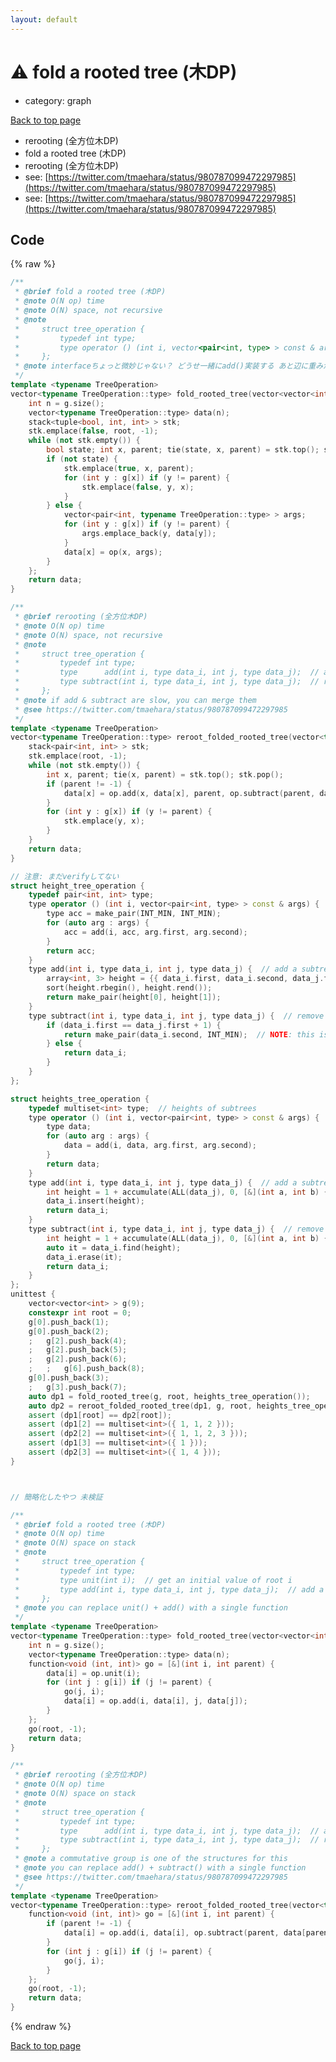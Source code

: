 ```yaml
---
layout: default
---
```


<!-- mathjax config similar to math.stackexchange -->
<script type="text/javascript" async
  src="https://cdnjs.cloudflare.com/ajax/libs/mathjax/2.7.5/MathJax.js?config=TeX-MML-AM_CHTML">
</script>
<script type="text/x-mathjax-config">
  MathJax.Hub.Config({
    TeX: { equationNumbers: { autoNumber: "AMS" }},
    tex2jax: {
      inlineMath: [ ['$','$'] ],
      processEscapes: true
    },
    "HTML-CSS": { matchFontHeight: false },
    displayAlign: "left",
    displayIndent: "2em"
  });
</script>

<script type="text/javascript" src="https://cdnjs.cloudflare.com/ajax/libs/jquery/3.4.1/jquery.min.js"></script>
<script src="https://cdn.jsdelivr.net/npm/jquery-balloon-js@1.1.2/jquery.balloon.min.js" integrity="sha256-ZEYs9VrgAeNuPvs15E39OsyOJaIkXEEt10fzxJ20+2I=" crossorigin="anonymous"></script>
<script type="text/javascript" src="../../assets/js/copy-button.js"></script>
<link rel="stylesheet" href="../../assets/css/copy-button.css" />


# :warning: fold a rooted tree (木DP)
* category: graph


[Back to top page](../../index.html)

* rerooting (全方位木DP)
* fold a rooted tree (木DP)
* rerooting (全方位木DP)
* see: [https://twitter.com/tmaehara/status/980787099472297985](https://twitter.com/tmaehara/status/980787099472297985)
* see: [https://twitter.com/tmaehara/status/980787099472297985](https://twitter.com/tmaehara/status/980787099472297985)


## Code
{% raw %}
```cpp
/**
 * @brief fold a rooted tree (木DP)
 * @note O(N op) time
 * @note O(N) space, not recursive
 * @note
 *     struct tree_operation {
 *         typedef int type;
 *         type operator () (int i, vector<pair<int, type> > const & args);
 *     };
 * @note interfaceちょっと微妙じゃない？ どうせ一緒にadd()実装する あと辺に重みがあると修正がつらい
 */
template <typename TreeOperation>
vector<typename TreeOperation::type> fold_rooted_tree(vector<vector<int> > const & g, int root, TreeOperation op = TreeOperation()) {
    int n = g.size();
    vector<typename TreeOperation::type> data(n);
    stack<tuple<bool, int, int> > stk;
    stk.emplace(false, root, -1);
    while (not stk.empty()) {
        bool state; int x, parent; tie(state, x, parent) = stk.top(); stk.pop();
        if (not state) {
            stk.emplace(true, x, parent);
            for (int y : g[x]) if (y != parent) {
                stk.emplace(false, y, x);
            }
        } else {
            vector<pair<int, typename TreeOperation::type> > args;
            for (int y : g[x]) if (y != parent) {
                args.emplace_back(y, data[y]);
            }
            data[x] = op(x, args);
        }
    };
    return data;
}

/**
 * @brief rerooting (全方位木DP)
 * @note O(N op) time
 * @note O(N) space, not recursive
 * @note
 *     struct tree_operation {
 *         typedef int type;
 *         type      add(int i, type data_i, int j, type data_j);  // add    a subtree j to   the root i
 *         type subtract(int i, type data_i, int j, type data_j);  // remove a subtree j from the root i
 *     };
 * @note if add & subtract are slow, you can merge them
 * @see https://twitter.com/tmaehara/status/980787099472297985
 */
template <typename TreeOperation>
vector<typename TreeOperation::type> reroot_folded_rooted_tree(vector<typename TreeOperation::type> data, vector<vector<int> > const & g, int root, TreeOperation op = TreeOperation()) {
    stack<pair<int, int> > stk;
    stk.emplace(root, -1);
    while (not stk.empty()) {
        int x, parent; tie(x, parent) = stk.top(); stk.pop();
        if (parent != -1) {
            data[x] = op.add(x, data[x], parent, op.subtract(parent, data[parent], x, data[x]));
        }
        for (int y : g[x]) if (y != parent) {
            stk.emplace(y, x);
        }
    }
    return data;
}

// 注意: まだverifyしてない
struct height_tree_operation {
    typedef pair<int, int> type;
    type operator () (int i, vector<pair<int, type> > const & args) {
        type acc = make_pair(INT_MIN, INT_MIN);
        for (auto arg : args) {
            acc = add(i, acc, arg.first, arg.second);
        }
        return acc;
    }
    type add(int i, type data_i, int j, type data_j) {  // add a subtree j to the root i
        array<int, 3> height = {{ data_i.first, data_i.second, data_j.first + 1 }};  // NOTE: the length is corrent
        sort(height.rbegin(), height.rend());
        return make_pair(height[0], height[1]);
    }
    type subtract(int i, type data_i, int j, type data_j) {  // remove a subtree j from the root i
        if (data_i.first == data_j.first + 1) {
            return make_pair(data_i.second, INT_MIN);  // NOTE: this is correct
        } else {
            return data_i;
        }
    }
};

struct heights_tree_operation {
    typedef multiset<int> type;  // heights of subtrees
    type operator () (int i, vector<pair<int, type> > const & args) {
        type data;
        for (auto arg : args) {
            data = add(i, data, arg.first, arg.second);
        }
        return data;
    }
    type add(int i, type data_i, int j, type data_j) {  // add a subtree j to the root i
        int height = 1 + accumulate(ALL(data_j), 0, [&](int a, int b) { return max(a, b); });
        data_i.insert(height);
        return data_i;
    }
    type subtract(int i, type data_i, int j, type data_j) {  // remove a subtree j from the root i
        int height = 1 + accumulate(ALL(data_j), 0, [&](int a, int b) { return max(a, b); });
        auto it = data_i.find(height);
        data_i.erase(it);
        return data_i;
    }
};
unittest {
    vector<vector<int> > g(9);
    constexpr int root = 0;
    g[0].push_back(1);
    g[0].push_back(2);
    ;   g[2].push_back(4);
    ;   g[2].push_back(5);
    ;   g[2].push_back(6);
    ;   ;   g[6].push_back(8);
    g[0].push_back(3);
    ;   g[3].push_back(7);
    auto dp1 = fold_rooted_tree(g, root, heights_tree_operation());
    auto dp2 = reroot_folded_rooted_tree(dp1, g, root, heights_tree_operation());
    assert (dp1[root] == dp2[root]);
    assert (dp1[2] == multiset<int>({ 1, 1, 2 }));
    assert (dp2[2] == multiset<int>({ 1, 1, 2, 3 }));
    assert (dp1[3] == multiset<int>({ 1 }));
    assert (dp2[3] == multiset<int>({ 1, 4 }));
}



// 簡略化したやつ 未検証

/**
 * @brief fold a rooted tree (木DP)
 * @note O(N op) time
 * @note O(N) space on stack
 * @note
 *     struct tree_operation {
 *         typedef int type;
 *         type unit(int i);  // get an initial value of root i
 *         type add(int i, type data_i, int j, type data_j);  // add a subtree j to the root i
 *     };
 * @note you can replace unit() + add() with a single function
 */
template <typename TreeOperation>
vector<typename TreeOperation::type> fold_rooted_tree(vector<vector<int> > const & g, int root, TreeOperation op = TreeOperation()) {
    int n = g.size();
    vector<typename TreeOperation::type> data(n);
    function<void (int, int)> go = [&](int i, int parent) {
        data[i] = op.unit(i);
        for (int j : g[i]) if (j != parent) {
            go(j, i);
            data[i] = op.add(i, data[i], j, data[j]);
        }
    };
    go(root, -1);
    return data;
}

/**
 * @brief rerooting (全方位木DP)
 * @note O(N op) time
 * @note O(N) space on stack
 * @note
 *     struct tree_operation {
 *         typedef int type;
 *         type      add(int i, type data_i, int j, type data_j);  // add    a subtree j to   the root i
 *         type subtract(int i, type data_i, int j, type data_j);  // remove a subtree j from the root i
 *     };
 * @note a commutative group is one of the structures for this
 * @note you can replace add() + subtract() with a single function
 * @see https://twitter.com/tmaehara/status/980787099472297985
 */
template <typename TreeOperation>
vector<typename TreeOperation::type> reroot_folded_rooted_tree(vector<typename TreeOperation::type> data, vector<vector<int> > const & g, int root, TreeOperation op = TreeOperation()) {
    function<void (int, int)> go = [&](int i, int parent) {
        if (parent != -1) {
            data[i] = op.add(i, data[i], op.subtract(parent, data[parent], i, data[i]));
        }
        for (int j : g[i]) if (j != parent) {
            go(j, i);
        }
    };
    go(root, -1);
    return data;
}


```
{% endraw %}

[Back to top page](../../index.html)

